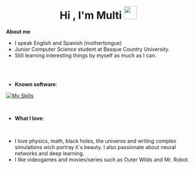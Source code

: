 
<h1 align="center"><b>Hi , I'm Multi </b><img src="https://media.giphy.com/media/hvRJCLFzcasrR4ia7z/giphy.gif" width="35"></h1>

**About me**
<br>

- I speak English and Spanish (mothertongue)
- Junior Computer Science student at Basque Country University.
- Still learning interesting things by myself as much as I can.

<br><br>

<p align="center">

- **Known software**:
    
[![My Skills](https://skillicons.dev/icons?i=arduino,blender,cs,eclipse,godot,haskell,java,linux,py,ai,unity,vscode&perline=6)](https://skillicons.dev)

<br>   
<p align="center">

- **What I love**:
<br>

- I love physics, math, black holes, the universe and writing complex simulations wich portray it´s beauty. I also passionate about neural networks and deep learning.
- I like videogames and movies/series such as Outer Wilds and Mr. Robot.

<br><br>
